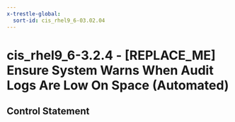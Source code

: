 ```yaml
---
x-trestle-global:
  sort-id: cis_rhel9_6-03.02.04
---
```


# cis_rhel9_6-3.2.4 - \[REPLACE_ME\] Ensure System Warns When Audit Logs Are Low On Space (Automated)

## Control Statement
